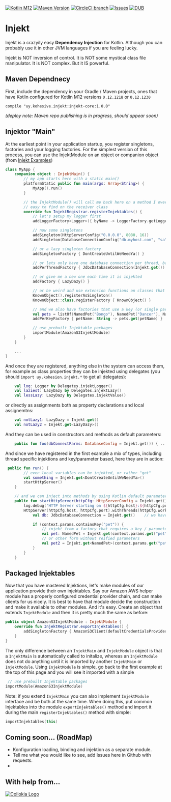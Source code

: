 [![Kotlin M12](https://img.shields.io/badge/Kotlin%20Version-M12--0.12.1218-blue.svg)](http://kotlinlang.org) [![Maven Version](https://img.shields.io/maven-central/v/uy.kohesive.injekt/injekt-core.svg)](#) [![CircleCI branch](https://img.shields.io/circleci/project/kohesive/injekt/master.svg)](https://circleci.com/gh/kohesive/injekt/tree/master) [![Issues](https://img.shields.io/github/issues/kohesive/injekt.svg)](https://github.com/kohesive/injekt/issues) [![DUB](https://img.shields.io/dub/l/vibe-d.svg)](https://github.com/kohesive/injekt/blob/master/LICENSE)

# Injekt 

Injekt is a crazyily easy **Dependency Injection** for Kotlin.  Although you can probably use it in other JVM languages if you are feeling lucky.

Injekt is NOT inversion of control.  It is NOT some mystical class file manipulator.  It is NOT complex.  But it IS powerful.

## Maven Dependnecy

First, include the dependency in your Gradle / Maven projects, ones that have Kotlin configured for Kotlin M12 versions `0.12.1218` or `0.12.1230`

```
compile "uy.kohesive.injekt:injekt-core:1.0.0"
```

*(deploy note:  Maven repo publishing is in progress, should appear soon)*

## Injektor "Main"

At the earliest point in your application startup, you register singletons, factories and your logging factories.  For the simplest version of this process, you can use the InjektModule on an object or companion object (from [Injekt Examples](https://github.com/kohesive/injekt/blob/master/core/src/example/kotlin/uy/kohesive/injekt/example/MyApp.kt))

```kotlin
class MyApp {
    companion object : InjektMain() {
        // my app starts here with a static main()
        platformStatic public fun main(args: Array<String>) {
            MyApp().run()
        }

        // the InjektModule() will call me back here on a method I override.  And all my functions for registration are
        // easy to find on the receiver class
        override fun InjektRegistrar.registerInjektables() {
            // let's setup my logger first
            addLoggerFactory<Logger>({ byName -> LoggerFactory.getLogger(byName) }, { byClass -> LoggerFactory.getLogger(byClass) })

            // now some singletons
            addSingleton(HttpServerConfig("0.0.0.0", 8080, 16))
            addSingleton(DatabaseConnectionConfig("db.myhost.com", "sa", "sillycat"))

            // or a lazy singleton factory
            addSingletonFactory { DontCreateUntilWeNeedYa() }

            // or lets only have one database connection per thread, basically a singleton per thread
            addPerThreadFactory { JdbcDatabaseConnection(Injekt.get()) }  // wow, nested injektions!!!

            // or give me a new one each time it is injekted
            addFactory { LazyDazy() }

            // or be weird and use extension functions on classes that are visible while in this lambda
            KnownObject().registerAsSingleton()
            KnownObject::class.registerFactory { KnownObject() }

            // and we also have factories that use a key (or single parameter) to return an instance
            val pets = listOf(NamedPet("Bongo"), NamedPet("Dancer"), NamedPet("Cheetah")).map { it.name to it}.toMap()
            addPerKeyFactory { petName: String -> pets.get(petName) }

            // use prebuilt Injektable packages
            importModule(AmazonS3InjektModule)
        }
    }

    ...
}
```

And once they are registered, anything else in the system can access them, for example as class properties they can be injekted using delegates (you should `import uy.kohesion.injekt.*` to get all delegates):

```kotlin
    val log: Logger by Delegates.injektLogger()
    val laziest: LazyDazy by Delegates.injektLazy()
    val lessLazy: LazyDazy by Delegates.injektValue()
```

or directly as assignments both as property declarations and local assignemtns:

```kotlin
    val notLazy1: LazyDazy = Injekt.get()
    val notLazy2 = Injekt.get<LazyDazy>()
```

And they can be used in constructors and methods as default parameters:

```kotlin
    public fun foo(dbConnectParms: DatabaseConfig = Injekt.get()) { ... }
```

And since we have registered in the first example a mix of types, including thread specific injektions and key/parameter based, here they are in action:

```kotlin
 public fun run() {
        // even local variables can be injekted, or rather "got"
        val something = Injekt.get<DontCreateUntilWeNeedYa>()
        startHttpServer()
    }

    // and we can inject into methods by using Kotlin default parameters
    public fun startHttpServer(httpCfg: HttpServerConfig = Injekt.get()) {
        log.debug("HTTP Server starting on ${httpCfg.host}:${httpCfg.port}")
        HttpServer(httpCfg.host, httpCfg.port).withThreads(httpCfg.workerThreads).handleRequest { context ->
            val db: JdbcDatabaseConnection = Injekt.get()    // we have a connection per thread now!

            if (context.params.containsKey("pet")) {
                // injekt from a factory that requires a key / parameter
                val pet: NamedPet = Injekt.get(context.params.get("pet")!!)
                // or other form without reified parameters
                val pet2 = Injekt.get<NamedPet>(context.params.get("pet")!!)
            }
        }
    }
```

## Packaged Injektables

Now that you have mastered Injektions, let's make modules of our application provide their own injektables.  Say our Amazon AWS helper module has a properly configured credential provider chain, and can make clients for us nicely.  It is best to have that module decide the construction and make it available to other modules.  And it's easy.  Create an object that extends `InjektModule` and then it is pretty much the same as before:

```kotlin
public object AmazonS3InjektModule : InjektModule {
    override fun InjektRegistrar.exportInjektables() {
        addSingletonFactory { AmazonS3Client(defaultCredentialsProviderChain()) }
    }
}
```

The only difference between an `InjektMain` and `InjektModule` object is that a `InjektMain` is automatically called to initalize, whereas an `InjektModule` does not do anything until it is imported by another `InjektMain` or `InjektModule`.  Using `InjektModule` is simple, go back to the first example at the top of this page and you will see it imported with a simple

```kotlin
 // use prebuilt Injektable packages
importModule(AmazonS3InjektModule)
```

Note:  if you extend `InjektMain` you can also implement `InjektModule` interface and be both at the same time.  When doing this, put common Injektables into the module `exportInjektables()` method and import it during the main `registerInjektables()` method with simple:

```kotlin
importInjektables(this)
```

## Coming soon... (RoadMap)

* Konfiguration loading, binding and injektion as a separate module.
* Tell me what you would like to see, add Issues here in Github with requests.
* 

## With help from...

[![Collokia Logo](https://www.collokia.com/images/collokia-logo-210x75.png)](https://www.collokia.com)




